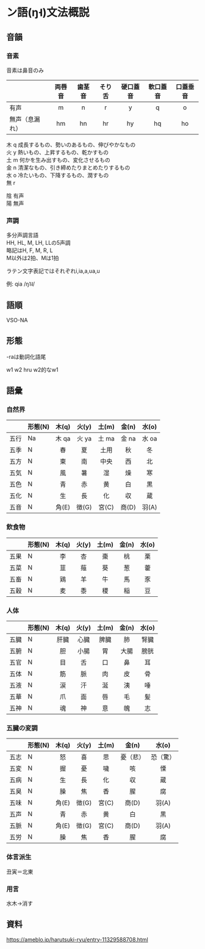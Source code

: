 # ン語(ŋ˧)文法概説  
  
## 音韻  
### 音素
音素は鼻音のみ  
  
||両唇音|歯茎音|そり舌|硬口蓋音|軟口蓋音|口蓋垂音|  
|--|:--:|:--:|:--:|:--:|:--:|:--:|  
|有声|m|n|r|y|q|o|  
|無声（息漏れ）|hm|hn|hr|hy|hq|ho|  
  
木 q 成長するもの、勢いのあるもの、伸びやかなもの  
火 y 熱いもの、上昇するもの、乾かすもの  
土 m 何かを生み出すもの、変化させるもの  
金 n 清潔なもの、引き締めたりまとめたりするもの  
水 o 冷たいもの、下降するもの、潤すもの  
無 r
  
陰 有声  
陽 無声  

### 声調
多分声調言語  
HH, HL, M, LH, LLの5声調  
略記はH, F, M, R, L  
M以外は2拍、Mは1拍  
  
ラテン文字表記ではそれぞれi,ia,a,ua,u  
  
例: qia /ŋ˥˨/  
  
## 語順  
VSO-NA  
  
## 形態
-raは動詞化語尾  
  
w1 w2 hru w2的なw1  
  
## 語彙
  
### 自然界
| |形態(N)|木(q)|火(y)|土(m)|金(n)|水(o)|  
|--|--|:--:|:--:|:--:|:--:|:--:|  
|五行|Na|木 qa|火 ya|土 ma|金 na|水 oa|  
|五季|N|春|夏|土用|秋|冬|  
|五方|N|東|南|中央|西|北|
|五気|N|風|暑|湿|燥|寒|
|五色|N|青|赤|黄|白|黒|
|五化|N|生|長|化|収|蔵|
|五音|N|角(E)|徴(G)|宮(C)|商(D)|羽(A)|
  
### 飲食物  
| |形態(N)|木(q)|火(y)|土(m)|金(n)|水(o)|  
|--|--|:--:|:--:|:--:|:--:|:--:|  
|五果|N|李|杏|棗|桃|栗|  
|五菜|N|韮|薤|葵|葱|藿|  
|五畜|N|鶏|羊|牛|馬|豕|
|五穀|N|麦|黍|稷|稲|豆|
  
### 人体  
| |形態(N)|木(q)|火(y)|土(m)|金(n)|水(o)|  
|--|--|:--:|:--:|:--:|:--:|:--:|  
|五臓|N|肝臓|心臓|脾臓|肺|腎臓|  
|五腑|N|胆|小腸|胃|大腸|膀胱|  
|五官|N|目|舌|口|鼻|耳|
|五体|N|筋|脈|肉|皮|骨|
|五液|N|涙|汗|涎|洟|唾|
|五華|N|爪|面|唇|毛|髪|
|五神|N|魂|神|意|魄|志|
  
### 五臓の変調
| |形態(N)|木(q)|火(y)|土(m)|金(n)|水(o)|
|--|--|:--:|:--:|:--:|:--:|:--:|
|五志|N|怒|喜|思|憂（悲）|恐（驚）|
|五変|N|握|憂|噦|咳|慄|
|五病|N|生|長|化|収|蔵|
|五臭|N|臊|焦|香|腥|腐|
|五味|N|角(E)|徴(G)|宮(C)|商(D)|羽(A)|
|五声|N|青|赤|黄|白|黒|
|五脈|N|角(E)|徴(G)|宮(C)|商(D)|羽(A)|
|五労|N|臊|焦|香|腥|腐|
  
### 体言派生  
丑寅＝北東  
  
### 用言  
水木->消す  
  
## 資料
https://ameblo.jp/harutsuki-ryu/entry-11329588708.html
